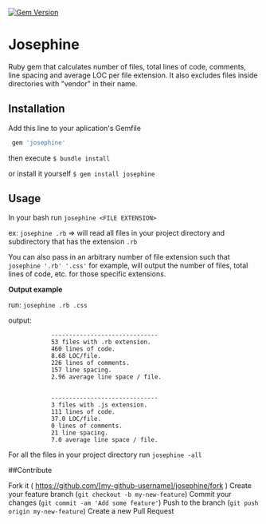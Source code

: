 
[![Gem Version](https://badge.fury.io/rb/josephine.svg)](http://badge.fury.io/rb/josephine)

# Josephine

Ruby gem that calculates number of files, total lines of code, comments, line spacing and average LOC per file extension.
It also excludes files inside directories with "vendor" in their name.

## Installation

Add this line to your aplication's Gemfile

```ruby
 gem 'josephine'
```

then execute
  `$ bundle install`

or install it yourself
 	`$ gem install josephine`

## Usage

In your bash run `josephine <FILE EXTENSION>`

ex: `josephine .rb` => will read all files in your project directory and subdirectory that has the extension `.rb`

You can also pass in an arbitrary number of file extension such that `josephine '.rb' '.css'` for example, will output the number of files, total lines of code, etc. for those specific extensions.

<strong>Output example</strong>

run:  `josephine .rb .css`

output:


				------------------------------
				53 files with .rb extension.
				460 lines of code.
				8.68 LOC/file.
				226 lines of comments.
				157 line spacing.
				2.96 average line space / file.


				------------------------------
				3 files with .js extension.
				111 lines of code.
				37.0 LOC/file.
				0 lines of comments.
				21 line spacing.
				7.0 average line space / file.


For all the files in your project directory run `josephine -all`

##Contribute


Fork it ( https://github.com/[my-github-username]/josephine/fork )
Create your feature branch (`git checkout -b my-new-feature`)
Commit your changes (`git commit -am 'Add some feature'`)
Push to the branch (`git push origin my-new-feature`)
Create a new Pull Request
